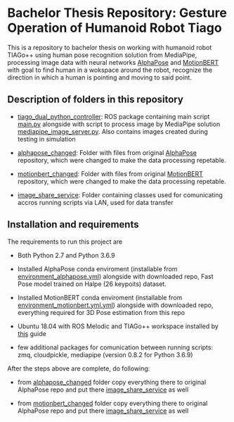 
# Bachelor Thesis Repository: Gesture Operation of Humanoid Robot Tiago 

This is a repository to bachelor thesis on working with humanoid robot TIAGo++ using human pose recognition solution from MediaPipe, processing image data with neural networks [AlphaPose](https://github.com/MVIG-SJTU/AlphaPose) and [MotionBERT](https://github.com/Walter0807/MotionBERT) with goal to find human in a wokspace around the robot, recognize the direction in which a human is pointing and moving to said point.


## Description of folders in this repository

- [tiago_dual_python_controller](tiago_dual_python_controller): ROS package containing main script [main.py](tiago_dual_python_controller/scripts/main.py) alongside with script to process image by MediaPipe solution [mediapipe_image_server.py](tiago_dual_python_controller/scripts/mediapipe_image_server.py). Also contains images created during testing in simulation


- [alphapose_changed](alphapose_changed): Folder with files from original [AlphaPose](https://github.com/MVIG-SJTU/AlphaPose) repository, which were changed to make the data processing repetable.

- [motionbert_changed](motionbert_changed): Folder with files from original [MotionBERT](https://github.com/Walter0807/MotionBERT) repository, which were changed to make the data processing repetable.

- [image_share_service](image_share_service): Folder containing classes used for comunicating accros running scripts via LAN, used for data transfer


## Installation and requirements

The requirements to run this project are

- Both Python 2.7 and Python 3.6.9

- Installed AlphaPose conda enviroment (installable from [environment_alphapose.yml](environment_alphapose.yml)) alongside with downloaded repo, Fast Pose model trained on Halpe (26 keypoits) dataset.

- Installed MotionBERT conda enviroment (installable from [environment_motionbert.yml.yml](environment_motionbert.yml)) alongside with downloaded repo, everything required for 3D Pose estimation from this repo

- Ubuntu 18.04 with ROS Melodic and TIAGo++ workspace installed by [this](http://wiki.ros.org/Robots/TIAGo%2B%2B/Tutorials/Installation/InstallUbuntuAndROS) guide

- few additional packages for comunication between running scripts: zmq, cloudpickle, mediapipe (version 0.8.2 for Python 3.6.9)


After the steps above are complete, do following:

- from [alphapose_changed](alphapose_changed) folder copy everything there to original AlphaPose repo and put there [image_share_service](image_share_service) as well 

- from [motionbert_changed](motionbert_changed) folder copy everything there to original AlphaPose repo and put there [image_share_service](image_share_service) as well 
